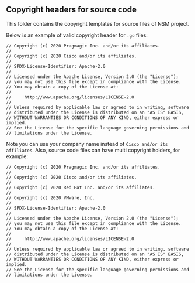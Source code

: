 ## Copyright headers for source code
This folder contains the copyright templates for source files of NSM project.

Below is an example of valid copyright header for `.go` files:
```
// Copyright (c) 2020 Pragmagic Inc. and/or its affiliates.
//
// Copyright (c) 2020 Cisco and/or its affiliates.
//
// SPDX-License-Identifier: Apache-2.0
//
// Licensed under the Apache License, Version 2.0 (the "License");
// you may not use this file except in compliance with the License.
// You may obtain a copy of the License at:
//
//     http://www.apache.org/licenses/LICENSE-2.0
//
// Unless required by applicable law or agreed to in writing, software
// distributed under the License is distributed on an "AS IS" BASIS,
// WITHOUT WARRANTIES OR CONDITIONS OF ANY KIND, either express or implied.
// See the License for the specific language governing permissions and
// limitations under the License.
```
Note you can use your company name instead of `Cisco and/or its affiliates`.
Also, source code files can have multi copyright holders, for example:
```
// Copyright (c) 2020 Pragmagic Inc. and/or its affiliates.
//
// Copyright (c) 2020 Cisco and/or its affiliates.
//
// Copyright (c) 2020 Red Hat Inc. and/or its affiliates.
//
// Copyright (c) 2020 VMware, Inc.
//
// SPDX-License-Identifier: Apache-2.0
//
// Licensed under the Apache License, Version 2.0 (the "License");
// you may not use this file except in compliance with the License.
// You may obtain a copy of the License at:
//
//     http://www.apache.org/licenses/LICENSE-2.0
//
// Unless required by applicable law or agreed to in writing, software
// distributed under the License is distributed on an "AS IS" BASIS,
// WITHOUT WARRANTIES OR CONDITIONS OF ANY KIND, either express or implied.
// See the License for the specific language governing permissions and
// limitations under the License.
```